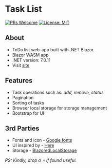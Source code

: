 # Task List

[![PRs Welcome](https://img.shields.io/badge/PRs-welcome-blue.svg)](http://makeapullrequest.com) [![License: MIT](https://img.shields.io/badge/License-MIT-blue.svg)](https://github.com/ebukaracer/ebukaracer/blob/ebukaracer-resources/LICENSE.md)

## About 
 - ToDo list web-app built with .NET Blazor.
 - Blazor WASM app
- .NET version:  7.0.11
- Visit [site](https://todolist-client.pages.dev/)
## Features
- Task operations such as: *add, remove, status*
- Pagination
- Sorting of tasks
- Browser local storage for storage management
- Bootstrap for UI
## 3rd Parties
- Fonts and icon - [Google fonts](https://fonts.google.com/) 
- UI inspired by - [Here](https://tichung.com/blog/2021/20200323_flask/)
- Storage - [BlazoredLocalStorage](https://github.com/Blazored/LocalStorage)

*PS: Kindly, drop a ⭐ if found useful.*